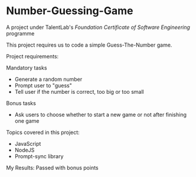 # Number-Guessing-Game

A project under TalentLab's <em>Foundation Certificate of Software Engineering</em> programme

This project requires us to code a simple Guess-The-Number game.

Project requirements:

Mandatory tasks

- Generate a random number
- Prompt user to "guess"
- Tell user if the number is correct, too big or too small

Bonus tasks

- Ask users to choose whether to start a new game or not after finishing one game

Topics covered in this project:

- JavaScript
- NodeJS
- Prompt-sync library

My Results: Passed with bonus points
